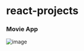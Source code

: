 ﻿# react-projects

### Movie App

![image](https://user-images.githubusercontent.com/69002877/152588924-baa0beb5-111c-433f-afc8-b083561b6051.png)
